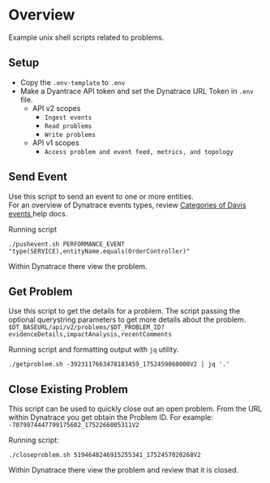 # Overview

Example unix shell scripts related to problems.

## Setup 

* Copy the `.env-template` to `.env`
* Make a Dyantrace API token and set the Dynatrace URL Token in `.env` file.
    * API v2 scopes
        * `Ingest events`
        * `Read problems`
        * `Write problems`
    * API v1 scopes
        * `Access problem and event feed, metrics, and topology`

## Send Event 

Use this script to send an event to one or more entities.  
For an overview of Dynatrace events types, review [Categories of Davis events
](https://docs.dynatrace.com/docs/discover-dynatrace/platform/davis-ai/root-cause-analysis/concepts/events/event-types) help docs.

Running script
```
./pushevent.sh PERFORMANCE_EVENT "type(SERVICE),entityName.equals(OrderController)"
```

Within Dynatrace there view the problem.

## Get Problem

Use this script to get the details for a problem.
The script passing the optional querystring parameters to get more details about the problem.
`$DT_BASEURL/api/v2/problems/$DT_PROBLEM_ID?evidenceDetails,impactAnalysis,recentComments`

Running script and formatting output with `jq` utility.
```
./getproblem.sh -3923117663478183459_1752459060000V2 | jq '.'
```

## Close Existing Problem 

This script can be used to quickly close out an open problem. 
From the URL within Dynatrace you get obtain the Problem ID. For example: `-7079974447799175602_1752266005311V2`

Running script:
```
./closeproblem.sh 5194648246915255341_1752457020268V2
```

Within Dynatrace there view the problem and review that it is closed.